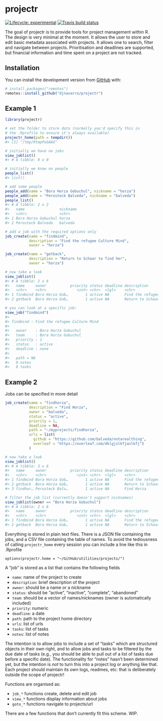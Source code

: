 
<!-- README.md is generated from README.Rmd. Please edit that file -->

# projectr

<!-- badges: start -->

[![Lifecycle:
experimental](https://img.shields.io/badge/lifecycle-experimental-orange.svg)](https://www.tidyverse.org/lifecycle/#experimental)
[![Travis build
status](https://travis-ci.org/djnavarro/projectr.svg?branch=master)](https://travis-ci.org/djnavarro/projectr)
<!-- badges: end -->

The goal of projectr is to provide tools for project management within
R. The design is very minimal at the moment. It allows the user to store
and edit basic metadata associated with projects. It allows one to
search, filter and navigate between projects. Prioritisation and
deadlines are supported, but financial information and time spent on a
project are not tracked.

## Installation

You can install the development version from
[GitHub](https://github.com/) with:

``` r
# install.packages("remotes")
remotes::install_github("djnavarro/projectr")
```

## Example 1

``` r
library(projectr)

# set the folder to store data (normally you'd specify this in
# the .Rprofile to ensure it's always available)
projectr_home(path = tempdir())
#> [1] "/tmp/RtmpPoGAAU"

# initially we have no jobs
view_joblist()
#> # A tibble: 0 x 0

# initially we know no people
people_list()
#> list()

# add some people
people_add(name = "Bora Horza Gobuchul", nickname = "horza")
people_add(name = "Perosteck Balveda", nickname = "balveda")
people_list()
#> # A tibble: 2 x 2
#>   name                nickname
#>   <chr>               <chr>   
#> 1 Bora Horza Gobuchul horza   
#> 2 Perosteck Balveda   balveda

# add a job with the required options only
job_create(name = "findmind", 
           description = "Find the refugee Culture Mind", 
           owner = "horza")

job_create(name = "getback", 
           description = "Return to Schaar to find her", 
           owner = "horza")

# now take a look
view_joblist()
#> # A tibble: 2 x 6
#>   name     owner           priority status deadline description            
#>   <chr>    <chr>              <int> <chr>  <lgl>    <chr>                  
#> 1 findmind Bora Horza Gob…        1 active NA       Find the refugee Cultu…
#> 2 getback  Bora Horza Gob…        1 active NA       Return to Schaar to fi…

# you can look at a specific job:
view_job("findmind")
#> 
#> findmind : Find the refugee Culture Mind 
#> 
#>   owner    : Bora Horza Gobuchul 
#>   team     : Bora Horza Gobuchul 
#>   priority : 1 
#>   status   : active 
#>   deadline : none 
#> 
#>   path = NA 
#>   0 notes
#>   0 tasks
```

## Example 2

Jobs can be specified in more detail

``` r
job_create(name = "findhorza", 
           description = "Find Horza", 
           owner = "balveda",
           status = "active",
           priority = 1,
           deadline = NA,
           path = "~/myprojects/findhorza",
           urls = list(
             github = "https://github.com/balveda/notarealthing",
             overleaf = "https://overleaf.com/dklgjslkfjaslkfj")
           )

# now take a look
view_joblist()
#> # A tibble: 3 x 6
#>   name     owner           priority status deadline description            
#>   <chr>    <chr>              <int> <chr>  <lgl>    <chr>                  
#> 1 findmind Bora Horza Gob…        1 active NA       Find the refugee Cultu…
#> 2 getback  Bora Horza Gob…        1 active NA       Return to Schaar to fi…
#> 3 findhor… Perosteck Balv…        1 active NA       Find Horza

# filter the job list (currently doesn't support nicknames)
view_joblist(owner == "Bora Horza Gobuchul")
#> # A tibble: 2 x 6
#>   name     owner           priority status deadline description            
#>   <chr>    <chr>              <int> <chr>  <lgl>    <chr>                  
#> 1 findmind Bora Horza Gob…        1 active NA       Find the refugee Cultu…
#> 2 getback  Bora Horza Gob…        1 active NA       Return to Schaar to fi…
```

Everything is stored in plain text files. There is a JSON file
containing the jobs, and a CSV file containing the table of names. To
avoid the tediousness of calling `projectr_home` every session you can
include a line like this in .Rprofile

    options(projectr.home = "~/GitHub/utilities/projects/")

A “job” is stored as a list that contains the following fields

  - `name`: name of the project to create
  - `description`: brief description of the project
  - `owner`: should be a name or a nickname
  - `status`: should be “active”, “inactive”, “complete”, “abandoned”
  - `team`: should be a vector of names/nicknames (owner is
    automatically included)
  - `priority`: numeric
  - `deadline`: a date
  - `path`: path to the project home directory
  - `urls`: list of urls
  - `tasks`: list of tasks
  - `notes`: list of notes

The intention is to allow jobs to include a set of “tasks” which are
structured objects in their own right, and to allow jobs and tasks to be
filtered by the due date of tasks (e.g., you should be able to pull out
of a list of tasks due before a specific date). The functionality for
“notes” hasn’t been determined yet, but the intention is *not* to turn
this into a project log or anything like that. Each project should
maintain its own logs, readmes, etc: that is deliberately outside the
scope of projectr\!

Functions are organised as:

  - `job_*` functions create, delete and edit job
  - `view_*` functions display information about jobs
  - `goto_*` functions navigate to projects/url

There are a few functions that don’t currently fit this scheme. WIP.
